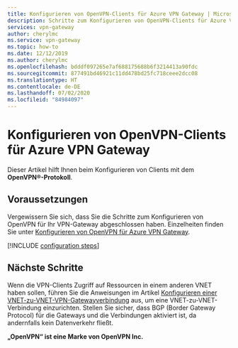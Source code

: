 ```yaml
---
title: Konfigurieren von OpenVPN-Clients für Azure VPN Gateway | Microsoft-Dokumentation
description: Schritte zum Konfigurieren von OpenVPN-Clients für Azure VPN Gateway
services: vpn-gateway
author: cherylmc
ms.service: vpn-gateway
ms.topic: how-to
ms.date: 12/12/2019
ms.author: cherylmc
ms.openlocfilehash: bdddf097265e7af688175688b6f3214413a90fdc
ms.sourcegitcommit: 877491bd46921c11dd478bd25fc718ceee2dcc08
ms.translationtype: HT
ms.contentlocale: de-DE
ms.lasthandoff: 07/02/2020
ms.locfileid: "84984097"
---
```

# <a name="configure-openvpn-clients-for-azure-vpn-gateway"></a>Konfigurieren von OpenVPN-Clients für Azure VPN Gateway

Dieser Artikel hilft Ihnen beim Konfigurieren von Clients mit dem **OpenVPN&reg;-Protokoll**.

## <a name="before-you-begin"></a>Voraussetzungen

Vergewissern Sie sich, dass Sie die Schritte zum Konfigurieren von OpenVPN für Ihr VPN-Gateway abgeschlossen haben. Einzelheiten finden Sie unter [Konfigurieren von OpenVPN für Azure VPN Gateway](vpn-gateway-howto-openvpn.md).

[!INCLUDE [configuration steps](../../includes/vpn-gateway-vwan-config-openvpn-clients.md)]

## <a name="next-steps"></a>Nächste Schritte

Wenn die VPN-Clients Zugriff auf Ressourcen in einem anderen VNET haben sollen, führen Sie die Anweisungen im Artikel [Konfigurieren einer VNET-zu-VNET-VPN-Gatewayverbindung](vpn-gateway-howto-vnet-vnet-resource-manager-portal.md) aus, um eine VNET-zu-VNET-Verbindung einzurichten. Stellen Sie sicher, dass BGP (Border Gateway Protocol) für die Gateways und die Verbindungen aktiviert ist, da andernfalls kein Datenverkehr fließt.

**„OpenVPN“ ist eine Marke von OpenVPN Inc.**
